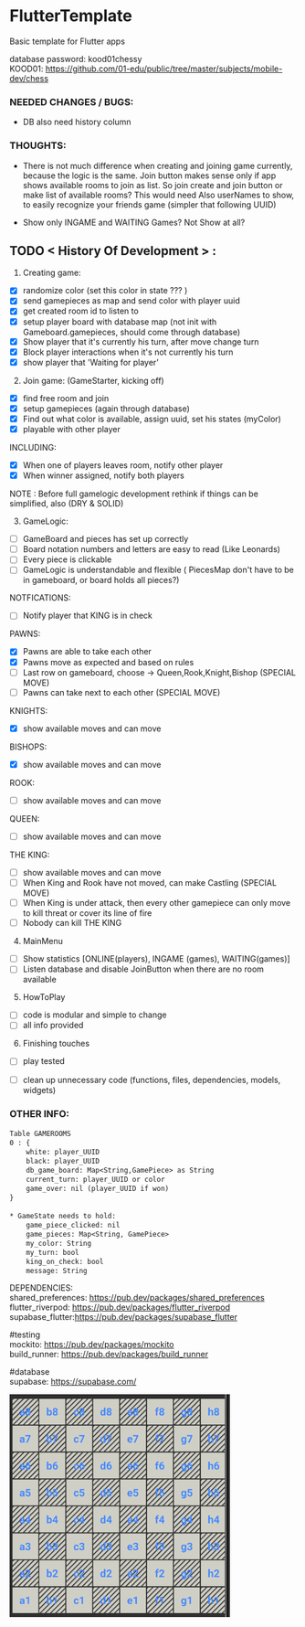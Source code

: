 # FlutterTemplate

Basic template for Flutter apps

database password: kood01chessy <br>
KOOD01: https://github.com/01-edu/public/tree/master/subjects/mobile-dev/chess

### NEEDED CHANGES / BUGS:

* DB also need history column

### THOUGHTS:

* There is not much difference when creating and joining game currently, because the logic is the same.
  Join button makes sense only if app shows available rooms to join as list. So join create and join button
  or make list of available rooms?
  This would need Also userNames to show, to easily recognize your friends game (simpler that following UUID)

* Show only INGAME and WAITING Games? Not Show at all?

## TODO <  History Of Development > :

1. Creating game:

- [x] randomize color (set this color in state ??? )
- [x] send gamepieces as map and send color with player uuid
- [x] get created room id to listen to
- [x] setup player board with database map (not init with Gameboard.gamepieces, should come through database)
- [x] Show player that it's currently his turn, after move change turn
- [x] Block player interactions when it's not currently his turn
- [x] show player that 'Waiting for player'

2. Join game: (GameStarter, kicking off)

- [x] find free room and join
- [x] setup gamepieces (again through database)
- [x] Find out what color is available, assign uuid, set his states (myColor)
- [x] playable with other player

INCLUDING:

- [x] When one of players leaves room, notify other player
- [x] When winner assigned, notify both players

NOTE : Before full gamelogic development rethink if things can be simplified, also (DRY & SOLID)

3. GameLogic:

- [ ] GameBoard and pieces has set up correctly 
- [ ] Board notation numbers and letters are easy to read (Like Leonards)
- [ ] Every piece is clickable
- [ ] GameLogic is understandable and flexible ( PiecesMap don't have to be in gameboard, or board holds all pieces?)

NOTFICATIONS:

- [ ] Notify player that KING is in check

PAWNS:

- [x] Pawns are able to take each other
- [x] Pawns move as expected and based on rules
- [ ] Last row on gameboard, choose -> Queen,Rook,Knight,Bishop (SPECIAL MOVE)
- [ ] Pawns can take next to each other (SPECIAL MOVE)

KNIGHTS:

- [x] show available moves and can move

BISHOPS:

- [x] show available moves and can move

ROOK:

- [ ] show available moves and can move

QUEEN:

- [ ] show available moves and can move

THE KING:

- [ ] show available moves and can move
- [ ] When King and Rook have not moved, can make Castling (SPECIAL MOVE)
- [ ] When King is under attack, then every other gamepiece can only move to kill threat or cover its line of fire
- [ ] Nobody can kill THE KING

4. MainMenu

- [ ] Show statistics [ONLINE(players), INGAME (games), WAITING(games)]
- [ ] Listen database and disable JoinButton when there are no room available

5. HowToPlay

- [ ] code is modular and simple to change
- [ ] all info provided

6. Finishing touches

- [ ] play tested
- [ ] clean up unnecessary code (functions, files, dependencies, models, widgets)



### OTHER INFO:

    Table GAMEROOMS
    0 : { 
        white: player_UUID
        black: player_UUID
        db_game_board: Map<String,GamePiece> as String
        current_turn: player_UUID or color 
        game_over: nil (player_UUID if won)
    }

    * GameState needs to hold:
        game_piece_clicked: nil
        game_pieces: Map<String, GamePiece>
        my_color: String
        my_turn: bool
        king_on_check: bool
        message: String

DEPENDENCIES:<br>
shared_preferences: https://pub.dev/packages/shared_preferences <br>
flutter_riverpod: https://pub.dev/packages/flutter_riverpod <br>
supabase_flutter:https://pub.dev/packages/supabase_flutter <br>

#testing <br>
mockito: https://pub.dev/packages/mockito  <br>
build_runner: https://pub.dev/packages/build_runner  <br>

#database <br>
supabase: https://supabase.com/ <br>

![img.png](img.png)
